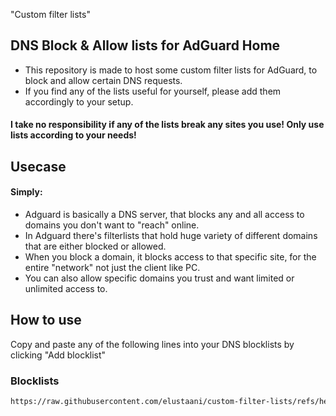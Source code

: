 "Custom filter lists"
## DNS Block & Allow lists for AdGuard Home

- This repository is made to host some custom filter lists for AdGuard, to block and allow certain DNS requests.
- If you find any of the lists useful for yourself, please add them accordingly to your setup.

#### I take no responsibility if any of the lists break any sites you use! Only use lists according to your needs!

## Usecase
#### Simply:

- Adguard is basically a DNS server, that blocks any and all access to domains you don't want to "reach" online.
- In Adguard there's filterlists that hold huge variety of different domains that are either blocked or allowed.
- When you block a domain, it blocks access to that specific site, for the entire "network" not just the client like PC.
- You can also allow specific domains you trust and want limited or unlimited access to.

## How to use 
 Copy and paste any of the following lines into your DNS blocklists by clicking "Add blocklist"

### Blocklists

```bash
https://raw.githubusercontent.com/elustaani/custom-filter-lists/refs/heads/main/blocklists/nftcrypto-list.txt
